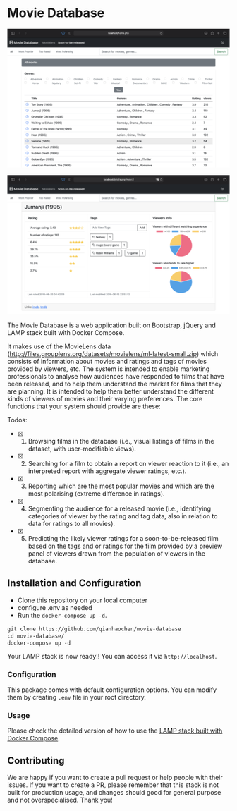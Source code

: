 #  Movie Database

![Landing Page](www/assets/LandingPage.png)

![Detail Page](www/assets/DetailPage.png)

The Movie Database is a web application built on Bootstrap, jQuery and LAMP stack built with Docker Compose.

It makes use of the MovieLens data (http://files.grouplens.org/datasets/movielens/ml-latest-small.zip) which consists of information about movies and ratings and tags of movies provided by viewers, etc. The system is intended to enable marketing professionals to analyse how audiences have responded to films that have been released, and to help them understand the market for films that they are planning. It is intended to help them better understand the different kinds of viewers of movies and their varying preferences. The core functions that your system should provide are these:

Todos:

- [x] 1. Browsing films in the database (i.e., visual listings of films in the dataset, with user-modifiable views).
- [x] 2. Searching for a film to obtain a report on viewer reaction to it (i.e., an interpreted report with aggregate viewer ratings,
etc.).
- [x] 3. Reporting which are the most popular movies and which are the most polarising (extreme difference in ratings).
- [x] 4. Segmenting the audience for a released movie (i.e., identifying categories of viewer by the rating and tag data, also in
relation to data for ratings to all movies).
- [x] 5. Predicting the likely viewer ratings for a soon-to-be-released film based on the tags and or ratings for the film provided by
a preview panel of viewers drawn from the population of viewers in the database.

##  Installation and Configuration
 
* Clone this repository on your local computer
* configure .env as needed
* Run the `docker-compose up -d`.

```shell
git clone https://github.com/qianhaochen/movie-database
cd movie-database/
docker-compose up -d
```

Your LAMP stack is now ready!! You can access it via `http://localhost`.

### Configuration
This package comes with default configuration options. You can modify them by creating `.env` file in your root directory.

### Usage
Please check the detailed version of how to use the [LAMP stack built with Docker Compose](README-DOCKER-LAMP.md).

## Contributing
We are happy if you want to create a pull request or help people with their issues. If you want to create a PR, please remember that this stack is not built for production usage, and changes should good for general purpose and not overspecialised. 
Thank you! 
